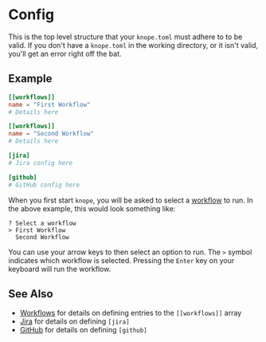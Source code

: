 # Config

This is the top level structure that your `knope.toml` must adhere to to be valid. If you don't have a `knope.toml` in the working directory, or it isn't valid, you'll get an error right off the bat.

## Example

```toml
[[workflows]]
name = "First Workflow"
# Details here

[[workflows]]
name = "Second Workflow"
# Details here

[jira]
# Jira config here

[github]
# GitHub config here
```

When you first start `knope`, you will be asked to select a [workflow] to run. In the above example, this would look something like:

```
? Select a workflow
> First Workflow
  Second Workflow
```

You can use your arrow keys to then select an option to run. The `>` symbol indicates which workflow is selected. Pressing the `Enter` key on your keyboard will run the workflow.

## See Also

- [Workflows][workflow] for details on defining entries to the `[[workflows]]` array
- [Jira](./jira.md) for details on defining `[jira]`
- [GitHub](./github.md) for details on defining `[github]`

[workflow]: ./workflow.md

